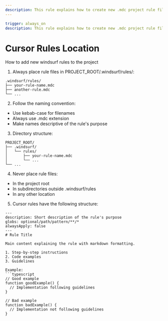 ```yaml
---
description: This rule explains how to create new .mdc project rule files for the Windsurf agent.
---
```


```yaml
trigger: always_on
description: This rule explains how to create new .mdc project rule files for the Windsurf agent.
```

# Cursor Rules Location

How to add new windsurf rules to the project

1. Always place rule files in PROJECT_ROOT/.windsurf/rules/:
  
  ```
  .windsurf/rules/
  ├── your-rule-name.mdc
  ├── another-rule.mdc
  └── ...
  ```
  
2. Follow the naming convention:
  
  - Use kebab-case for filenames
  - Always use .mdc extension
  - Make names descriptive of the rule's purpose
3. Directory structure:
  
  ```
  PROJECT_ROOT/
  ├── .windsurf/
  │   └── rules/
  │       ├── your-rule-name.mdc
  │       └── ...
  └── ...
  ```
  
4. Never place rule files:
  
  - In the project root
  - In subdirectories outside .windsurf/rules
  - In any other location
5. Cursor rules have the following structure:
  

````
---
description: Short description of the rule's purpose
globs: optional/path/pattern/**/* 
alwaysApply: false
---
# Rule Title

Main content explaining the rule with markdown formatting.

1. Step-by-step instructions
2. Code examples
3. Guidelines

Example:
```typescript
// Good example
function goodExample() {
  // Implementation following guidelines
}

// Bad example
function badExample() {
  // Implementation not following guidelines
}
````